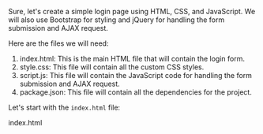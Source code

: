 Sure, let's create a simple login page using HTML, CSS, and JavaScript. We will also use Bootstrap for styling and jQuery for handling the form submission and AJAX request.

Here are the files we will need:

1. index.html: This is the main HTML file that will contain the login form.
2. style.css: This file will contain all the custom CSS styles.
3. script.js: This file will contain the JavaScript code for handling the form submission and AJAX request.
4. package.json: This file will contain all the dependencies for the project.

Let's start with the `index.html` file:

index.html
